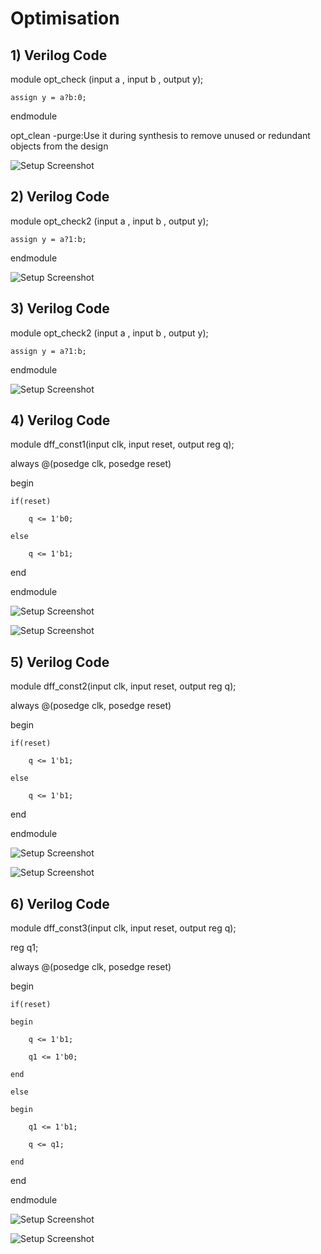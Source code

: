 # Optimisation

## 1) Verilog Code

module opt_check (input a , input b , output y);

	assign y = a?b:0;
  
endmodule

opt_clean -purge:Use it during synthesis to remove unused or redundant objects from the design

![Setup Screenshot](3optcheck.PNG)

## 2) Verilog Code

module opt_check2 (input a , input b , output y);

	assign y = a?1:b;
  
endmodule

![Setup Screenshot](3optcheck.PNG)

## 3) Verilog Code

module opt_check2 (input a , input b , output y);

	assign y = a?1:b;
  
endmodule

![Setup Screenshot](3optcheck3and.PNG)

## 4) Verilog Code

module dff_const1(input clk, input reset, output reg q);

always @(posedge clk, posedge reset)

begin

	if(reset)
  
		q <= 1'b0;
    
	else
  
		q <= 1'b1;
end

endmodule

![Setup Screenshot](3dff1.PNG)

![Setup Screenshot](3dffconst1.PNG)

## 5) Verilog Code

module dff_const2(input clk, input reset, output reg q);

always @(posedge clk, posedge reset)

begin

	if(reset)
  
		q <= 1'b1;
    
	else
  
		q <= 1'b1;
    
end

endmodule

![Setup Screenshot](3dffalwaya1.PNG)

![Setup Screenshot](3dffcont2.PNG)

## 6) Verilog Code

module dff_const3(input clk, input reset, output reg q);

reg q1;

always @(posedge clk, posedge reset)

begin

	if(reset)

	begin

		q <= 1'b1;

		q1 <= 1'b0;

	end

	else

	begin

		q1 <= 1'b1;

		q <= q1;

	end

end

endmodule

![Setup Screenshot](3dff3.PNG)

![Setup Screenshot](3dffconst3.PNG)
